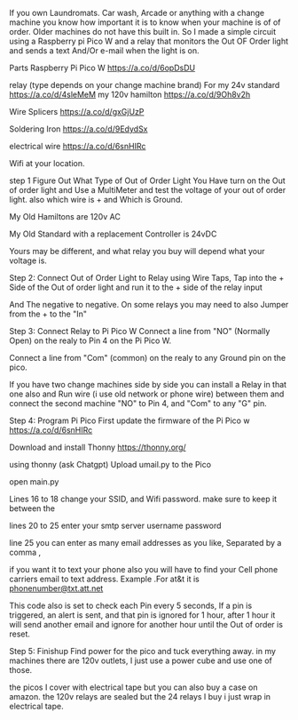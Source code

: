 If you own Laundromats. Car wash, Arcade or anything with a change machine you know how important it is to know when your machine is of of order. Older machines do not have this built in. So I made a simple circuit using a Raspberry pi Pico W and a relay that monitors the Out OF Order light and sends a text And/Or e-mail when the light is on.

Parts
Raspberry Pi Pico W https://a.co/d/6opDsDU

relay (type depends on your change machine brand) For my 24v standard https://a.co/d/4sleMeM my 120v hamilton https://a.co/d/9Oh8v2h

Wire Splicers https://a.co/d/gxGjUzP

Soldering Iron https://a.co/d/9EdydSx

electrical wire https://a.co/d/6snHIRc

Wifi at your location.


step 1 
Figure Out What Type of Out of Order Light You Have
turn on the Out of order light and Use a MultiMeter and test the voltage of your out of order light. also which wire is + and Which is Ground.

My Old Hamiltons are 120v AC

My Old Standard with a replacement Controller is 24vDC

Yours may be different, and what relay you buy will depend what your voltage is.

Step 2: Connect Out of Order Light to Relay
using Wire Taps, Tap into the + Side of the Out of order light and run it to the + side of the relay input

And The negative to negative. On some relays you may need to also Jumper from the + to the "In"

Step 3: Connect Relay to Pi Pico W
Connect a line from "NO" (Normally Open) on the realy to Pin 4 on the Pi Pico W.

Connect a line from "Com" (common) on the realy to any Ground pin on the pico.

If you have two change machines side by side you can install a Relay in that one also and Run wire (i use old network or phone wire) between them and connect the second machine "NO" to Pin 4, and "Com" to any "G" pin.


Step 4: Program Pi Pico
First update the firmware of the Pi Pico w https://a.co/d/6snHIRc

Download and install Thonny https://thonny.org/

using thonny (ask Chatgpt) Upload umail.py to the Pico

open main.py

Lines 16 to 18 change your SSID, and Wifi password. make sure to keep it between the ` `

lines 20 to 25 enter your smtp server username password

line 25 you can enter as many email addresses as you like, Separated by a comma ,

if you want it to text your phone also you will have to find your Cell phone carriers email to text address. Example .For at&t it is phonenumber@txt.att.net

This code also is set to check each Pin every 5 seconds, If a pin is triggered, an alert is sent, and that pin is ignored for 1 hour, after 1 hour it will send another email and ignore for another hour until the Out of order is reset.


Step 5: Finishup
Find power for the pico and tuck everything away. in my machines there are 120v outlets, I just use a power cube and use one of those.

the picos I cover with electrical tape but you can also buy a case on amazon. the 120v relays are sealed but the 24 relays I buy i just wrap in electrical tape.
